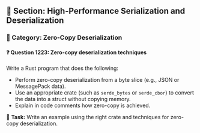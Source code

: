 ## 📘 Section: High-Performance Serialization and Deserialization
### 🔹 Category: Zero-Copy Deserialization
#### ❓ Question 1223: Zero-copy deserialization techniques

Write a Rust program that does the following:

- Perform zero-copy deserialization from a byte slice (e.g., JSON or MessagePack data).
- Use an appropriate crate (such as `serde_bytes` or `serde_cbor`) to convert the data into a struct without copying memory.
- Explain in code comments how zero-copy is achieved.

🔧 **Task:** Write an example using the right crate and techniques for zero-copy deserialization.
